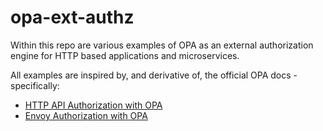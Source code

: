 # opa-ext-authz

Within this repo are various examples of OPA as an external authorization engine for HTTP based applications and microservices.

All examples are inspired by, and derivative of, the official OPA docs - specifically:
* [HTTP API Authorization with OPA](https://www.openpolicyagent.org/docs/latest/http-api-authorization/)
* [Envoy Authorization with OPA](https://www.openpolicyagent.org/docs/latest/envoy-authorization/)
